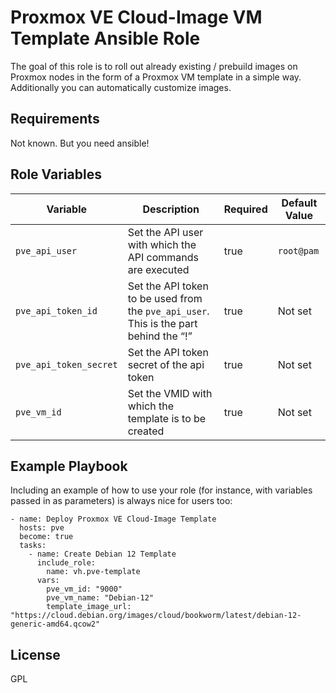 Proxmox VE Cloud-Image VM Template Ansible Role
=========

The goal of this role is to roll out already existing / prebuild images on Proxmox nodes in the form of a Proxmox VM template in a simple way. Additionally you can automatically customize images.

Requirements
------------

Not known. But you need ansible!

Role Variables
--------------

| Variable | Description | Required | Default Value |
| - | - | - | - |
| `pve_api_user` | Set the API user with which the API commands are executed | true | `root@pam` |
| `pve_api_token_id` | Set the API token to be used from the `pve_api_user`. This is the part behind the “!” | true | Not set |
| `pve_api_token_secret` | Set the API token secret of the api token | true | Not set |
| `pve_vm_id` | Set the VMID with which the template is to be created | true | Not set |

Example Playbook
----------------

Including an example of how to use your role (for instance, with variables passed in as parameters) is always nice for users too:

    - name: Deploy Proxmox VE Cloud-Image Template
      hosts: pve
      become: true
      tasks:
        - name: Create Debian 12 Template
          include_role:
            name: vh.pve-template
          vars:
            pve_vm_id: "9000"
            pve_vm_name: "Debian-12"
            template_image_url: "https://cloud.debian.org/images/cloud/bookworm/latest/debian-12-generic-amd64.qcow2"

License
-------

GPL